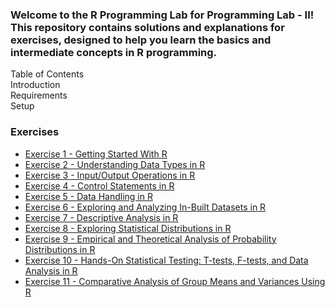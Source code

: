 ### Welcome to the R Programming Lab for Programming Lab - II! This repository contains solutions and explanations for exercises, designed to help you learn the basics and intermediate concepts in R programming.

Table of Contents<br>
Introduction<br>
Requirements<br>
Setup<be>

### Exercises
- [Exercise 1 - Getting Started With R](https://github.com/Code-With-Aagam/R-Programming-LAB/tree/main/Exercise%201)
- [Exercise 2 - Understanding Data Types in R](https://github.com/Code-With-Aagam/R-Programming-LAB/tree/main/Exercise%202)
- [Exercise 3 - Input/Output Operations in R](https://github.com/Code-With-Aagam/R-Programming-LAB/tree/main/Exercise%203)
- [Exercise 4 - Control Statements in R](https://github.com/Code-With-Aagam/R-Programming-LAB/tree/main/Exercise%204)
- [Exercise 5 - Data Handling in R](https://github.com/Code-With-Aagam/R-Programming-LAB/tree/main/Exercise%205)
- [Exercise 6 - Exploring and Analyzing In-Built Datasets in R](https://github.com/Code-With-Aagam/R-Programming-LAB/tree/main/Exercise%206)
- [Exercise 7 - Descriptive Analysis in R](https://github.com/Code-With-Aagam/R-Programming-LAB/tree/main/Exercise%207)
- [Exercise 8 - Exploring Statistical Distributions in R](https://github.com/Code-With-Aagam/R-Programming-LAB/blob/main/Exercise%208/Assignment_8.R)
- [Exercise 9 - Empirical and Theoretical Analysis of Probability Distributions in R](https://github.com/Code-With-Aagam/R-Programming-LAB/tree/main/Exercise%209)
- [Exercise 10 - Hands-On Statistical Testing: T-tests, F-tests, and Data Analysis in R](https://github.com/Code-With-Aagam/R-Programming-LAB/tree/main/Exercise%2010)
- [Exercise 11 - Comparative Analysis of Group Means and Variances Using R](https://github.com/Code-With-Aagam/R-Programming-LAB/tree/main/Exercise%2011)

